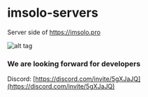 # imsolo-servers
Server side of https://imsolo.pro

![alt tag](https://legendmod.ml/banners/iconSolo.png)

### We are looking forward for developers

Discord: [https://discord.com/invite/5gXJaJQ](https://discord.com/invite/5gXJaJQ)
